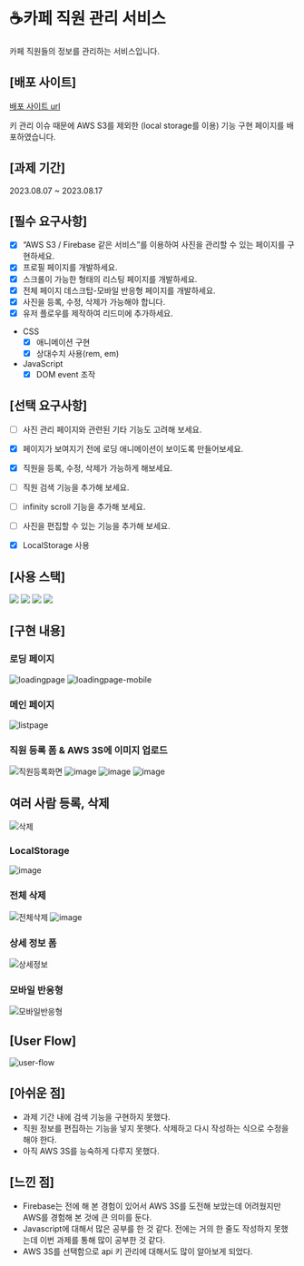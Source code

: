 # ☕카페 직원 관리 서비스
카페 직원들의 정보를 관리하는 서비스입니다.

## [배포 사이트]
[배포 사이트 url](https://employee-management-cafe.netlify.app)

키 관리 이슈 때문에 AWS S3를 제외한 (local storage를 이용) 기능 구현 페이지를 배포하였습니다.

## [과제 기간]
2023.08.07 ~ 2023.08.17

## [필수 요구사항]

- [x] “AWS S3 / Firebase 같은 서비스”를 이용하여 사진을 관리할 수 있는 페이지를 구현하세요.
- [x] 프로필 페이지를 개발하세요.
- [x] 스크롤이 가능한 형태의 리스팅 페이지를 개발하세요.
- [x] 전체 페이지 데스크탑-모바일 반응형 페이지를 개발하세요.
- [x] 사진을 등록, 수정, 삭제가 가능해야 합니다.
- [x] 유저 플로우를 제작하여 리드미에 추가하세요.

* CSS
  - [x] 애니메이션 구현
  - [x] 상대수치 사용(rem, em)
* JavaScript
  - [x] DOM event 조작

## [선택 요구사항]
- [ ] 사진 관리 페이지와 관련된 기타 기능도 고려해 보세요.
- [x] 페이지가 보여지기 전에 로딩 애니메이션이 보이도록 만들어보세요.
- [x] 직원을 등록, 수정, 삭제가 가능하게 해보세요.
- [ ] 직원 검색 기능을 추가해 보세요.
- [ ] infinity scroll 기능을 추가해 보세요.
- [ ] 사진을 편집할 수 있는 기능을 추가해 보세요.
- [x] LocalStorage 사용


## [사용 스택]
<img src="https://img.shields.io/badge/CSS-1572B6?style=for-the-badge&logo=css3&logoColor=white"> <img src="https://img.shields.io/badge/HTML-E34F26?style=for-the-badge&logo=html5&logoColor=white"> <img src="https://img.shields.io/badge/JAVASCRIPT-F7DF1E?style=for-the-badge&logo=javascript&logoColor=black"> <img src="https://img.shields.io/badge/amazon s3-569A31?style=for-the-badge&logo=amazons3&logoColor=white">

## [구현 내용]
### 로딩 페이지
![loadingpage](https://github.com/moonyah/employee-management/assets/51106050/515ec51b-37a2-4826-bce3-d0e8c4cc52eb)
![loadingpage-mobile](https://github.com/moonyah/employee-management/assets/51106050/d2f7f463-99da-4947-a6a2-bc360421efb7)
### 메인 페이지
![listpage](https://github.com/moonyah/employee-management/assets/51106050/fa932d55-7e2d-4af1-8b04-b424d8e5e232)
### 직원 등록 폼 & AWS 3S에 이미지 업로드
![직원등록화면](https://github.com/moonyah/employee-management/assets/51106050/7784085a-e16b-4ae7-9ac2-fdb9660b3135)
![image](https://github.com/moonyah/employee-management/assets/51106050/21ce2d36-5905-4d71-b092-32b4d5ae81a1)
![image](https://github.com/moonyah/employee-management/assets/51106050/f23e182a-75de-4006-9810-0d5a91512396)
![image](https://github.com/moonyah/employee-management/assets/51106050/72036034-ae83-495b-a25f-d2d4fca62359)

## 여러 사람 등록, 삭제
![삭제](https://github.com/moonyah/employee-management/assets/51106050/d5aa22bc-9c4c-4cb0-bfe2-f0f47f7c7a49)
### LocalStorage
![image](https://github.com/moonyah/employee-management/assets/51106050/e74d35c0-3876-4e4c-b0b6-9f12c9a11fe6)
### 전체 삭제
![전체삭제](https://github.com/moonyah/employee-management/assets/51106050/e00d7408-f1be-4300-8a2a-105f9f0bfa51)
![image](https://github.com/moonyah/employee-management/assets/51106050/40863b9b-4d00-4e9a-ba00-a1433880ec77)

### 상세 정보 폼
![상세정보](https://github.com/moonyah/employee-management/assets/51106050/7da6690d-8664-4715-b3d3-e8324d7ad886)

### 모바일 반응형
![모바일반응형](https://github.com/moonyah/employee-management/assets/51106050/fdcf5a03-0f81-4fc9-83c4-acc17d4ec8af)


## [User Flow]
![user-flow](https://github.com/moonyah/employee-management/assets/51106050/00912225-ae33-4fe7-9e6f-e6f80d35639c)

## [아쉬운 점]
- 과제 기간 내에 검색 기능을 구현하지 못했다.
- 직원 정보를 편집하는 기능을 넣지 못햇다. 삭제하고 다시 작성하는 식으로 수정을 해야 한다.
- 아직 AWS 3S를 능숙하게 다루지 못했다.
## [느낀 점]
- Firebase는 전에 해 본 경험이 있어서 AWS 3S를 도전해 보았는데 어려웠지만 AWS를 경험해 본 것에 큰 의미를 둔다.
- Javascript에 대해서 많은 공부를 한 것 같다. 전에는 거의 한 줄도 작성하지 못했는데 이번 과제를 통해 많이 공부한 것 같다.
- AWS 3S를 선택함으로 api 키 관리에 대해서도 많이 알아보게 되었다.


